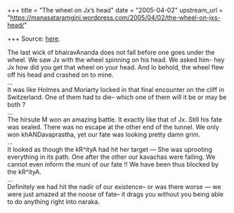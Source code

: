 +++
title = "The wheel on Jx’s head"
date = "2005-04-02"
upstream_url = "https://manasataramgini.wordpress.com/2005/04/02/the-wheel-on-jxs-head/"

+++
Source: [here](https://manasataramgini.wordpress.com/2005/04/02/the-wheel-on-jxs-head/).

The last wick of bhairavAnanda does not fall before one goes under the
wheel. We saw Jx with the wheel spinning on his head. We asked him- hey
Jx how did you get that wheel on your head. And lo behold, the wheel
flew off his head and crashed on to mine.  
…  
It was like Holmes and Moriarty locked in that final encounter on the
cliff in Switzerland. One of them had to die– which one of them will it
be or may be both ?  
…  
The hirsute M won an amazing battle. It exactly like that of Jx. Still
his fate was sealed. There was no escape at the other end of the tunnel.
We only won khANDavaprastha, yet our fate was looking pretty damn
grim.  
…  
It looked as though the kR^ityA had hit her target — She was uprooting
everything in its path. One after the other our kavachas were failing.
We cannot even inform the muni of our fate !! We have been thus blocked
by the kR^ityA.  
…  
Definitely we had hit the nadir of our existence– or was there worse —
we were just amazed at the noose of fate– it drags you without you being
able to do anything right into naraka.

